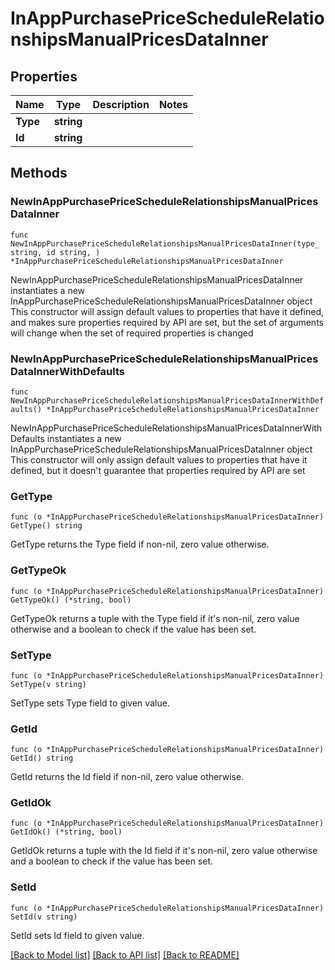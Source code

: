 # InAppPurchasePriceScheduleRelationshipsManualPricesDataInner

## Properties

Name | Type | Description | Notes
------------ | ------------- | ------------- | -------------
**Type** | **string** |  | 
**Id** | **string** |  | 

## Methods

### NewInAppPurchasePriceScheduleRelationshipsManualPricesDataInner

`func NewInAppPurchasePriceScheduleRelationshipsManualPricesDataInner(type_ string, id string, ) *InAppPurchasePriceScheduleRelationshipsManualPricesDataInner`

NewInAppPurchasePriceScheduleRelationshipsManualPricesDataInner instantiates a new InAppPurchasePriceScheduleRelationshipsManualPricesDataInner object
This constructor will assign default values to properties that have it defined,
and makes sure properties required by API are set, but the set of arguments
will change when the set of required properties is changed

### NewInAppPurchasePriceScheduleRelationshipsManualPricesDataInnerWithDefaults

`func NewInAppPurchasePriceScheduleRelationshipsManualPricesDataInnerWithDefaults() *InAppPurchasePriceScheduleRelationshipsManualPricesDataInner`

NewInAppPurchasePriceScheduleRelationshipsManualPricesDataInnerWithDefaults instantiates a new InAppPurchasePriceScheduleRelationshipsManualPricesDataInner object
This constructor will only assign default values to properties that have it defined,
but it doesn't guarantee that properties required by API are set

### GetType

`func (o *InAppPurchasePriceScheduleRelationshipsManualPricesDataInner) GetType() string`

GetType returns the Type field if non-nil, zero value otherwise.

### GetTypeOk

`func (o *InAppPurchasePriceScheduleRelationshipsManualPricesDataInner) GetTypeOk() (*string, bool)`

GetTypeOk returns a tuple with the Type field if it's non-nil, zero value otherwise
and a boolean to check if the value has been set.

### SetType

`func (o *InAppPurchasePriceScheduleRelationshipsManualPricesDataInner) SetType(v string)`

SetType sets Type field to given value.


### GetId

`func (o *InAppPurchasePriceScheduleRelationshipsManualPricesDataInner) GetId() string`

GetId returns the Id field if non-nil, zero value otherwise.

### GetIdOk

`func (o *InAppPurchasePriceScheduleRelationshipsManualPricesDataInner) GetIdOk() (*string, bool)`

GetIdOk returns a tuple with the Id field if it's non-nil, zero value otherwise
and a boolean to check if the value has been set.

### SetId

`func (o *InAppPurchasePriceScheduleRelationshipsManualPricesDataInner) SetId(v string)`

SetId sets Id field to given value.



[[Back to Model list]](../README.md#documentation-for-models) [[Back to API list]](../README.md#documentation-for-api-endpoints) [[Back to README]](../README.md)


